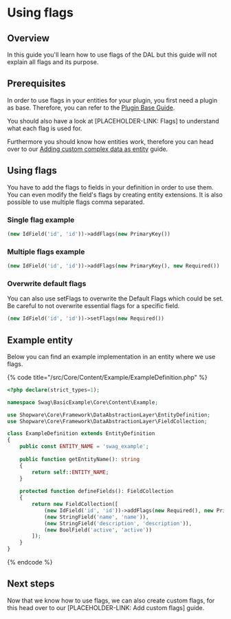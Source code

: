 # Using flags

## Overview

In this guide you'll learn how to use flags of the DAL but this guide will not explain all flags and its purpose.

## Prerequisites

In order to use flags in your entities for your plugin, you first need a plugin as base. Therefore, you can refer to the [Plugin Base Guide](/guides/plugins/plugins/plugin-base-guide.md).

You should also have a look at [PLACEHOLDER-LINK: Flags] to understand what each flag is used for.

Furthermore you should know how entities work, therefore you can head over to our [Adding custom complex data as entity](./add-custom-complex-data.md) guide.

## Using flags

You have to add the flags to fields in your definition in order to use them. You can even modify the field's flags by creating entity extensions.
It is also possible to use multiple flags comma separated.

### Single flag example

```php
(new IdField('id', 'id'))->addFlags(new PrimaryKey())
```

### Multiple flags example

```php
(new IdField('id', 'id'))->addFlags(new PrimaryKey(), new Required())
```

### Overwrite default flags

You can also use setFlags to overwrite the Default Flags which could be set. Be careful to not overwrite essential flags for a specific field.

```php
(new IdField('id', 'id'))->setFlags(new Required())
```

## Example entity

Below you can find an example implementation in an entity where we use flags.

{% code title="<plugin root>/src/Core/Content/Example/ExampleDefinition.php" %}
```php
<?php declare(strict_types=1);

namespace Swag\BasicExample\Core\Content\Example;

use Shopware\Core\Framework\DataAbstractionLayer\EntityDefinition;
use Shopware\Core\Framework\DataAbstractionLayer\FieldCollection;

class ExampleDefinition extends EntityDefinition
{
    public const ENTITY_NAME = 'swag_example';
    
    public function getEntityName(): string
    {
        return self::ENTITY_NAME;
    }
    
    protected function defineFields(): FieldCollection
    {
        return new FieldCollection([
            (new IdField('id', 'id'))->addFlags(new Required(), new PrimaryKey()),
            (new StringField('name', 'name')),
            (new StringField('description', 'description')),
            (new BoolField('active', 'active'))
        ]);
    }
}
```
{% endcode %}

## Next steps

Now that we know how to use flags, we can also create custom flags, for this head over to our [PLACEHOLDER-LINK: Add custom flags] guide.